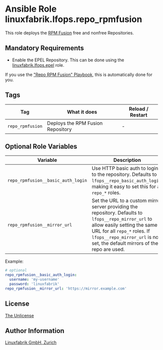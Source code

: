 # Ansible Role linuxfabrik.lfops.repo_rpmfusion

This role deploys the [RPM Fusion](https://rpmfusion.org/RPM%20Fusion) free and nonfree Repositories.


## Mandatory Requirements

* Enable the EPEL Repository. This can be done using the [linuxfabrik.lfops.epel](https://github.com/Linuxfabrik/lfops/tree/main/roles/epel) role.

If you use the ["Repo RPM Fusion" Playbook](https://github.com/Linuxfabrik/lfops/blob/main/playbooks/repo_rpmfusion.yml), this is automatically done for you.


## Tags

| Tag                  | What it does                         | Reload / Restart |
| ---                  | ------------                         | ---------------- |
| `repo_rpmfusion`     | Deploys the RPM Fusion Repository    | - |


## Optional Role Variables

| Variable | Description | Default Value |
| -------- | ----------- | ------------- |
| `repo_rpmfusion__basic_auth_login` | Use HTTP basic auth to login to the repository. Defaults to `lfops__repo_basic_auth_login`, making it easy to set this for all `repo_*` roles. | `{{ lfops__repo_basic_auth_login \| default("") }}` |
| `repo_rpmfusion__mirror_url` | Set the URL to a custom mirror server providing the repository. Defaults to `lfops__repo_mirror_url` to allow easily setting the same URL for all `repo_*` roles. If `lfops__repo_mirror_url` is not set, the default mirrors of the repo are used. | `'{{ lfops__repo_mirror_url | default("") }}'` |

Example:
```yaml
# optional
repo_rpmfusion__basic_auth_login:
  username: 'my-username'
  password: 'linuxfabrik'
repo_rpmfusion__mirror_url: 'https://mirror.example.com'
```


## License

[The Unlicense](https://unlicense.org/)


## Author Information

[Linuxfabrik GmbH, Zurich](https://www.linuxfabrik.ch)
